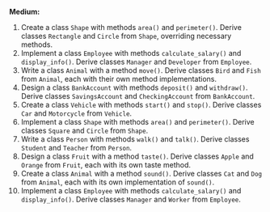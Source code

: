 **Medium:**

1. Create a class `Shape` with methods `area()` and `perimeter()`. Derive classes `Rectangle` and `Circle` from `Shape`, overriding necessary methods.
2. Implement a class `Employee` with methods `calculate_salary()` and `display_info()`. Derive classes `Manager` and `Developer` from `Employee`.
3. Write a class `Animal` with a method `move()`. Derive classes `Bird` and `Fish` from `Animal`, each with their own method implementations.
4. Design a class `BankAccount` with methods `deposit()` and `withdraw()`. Derive classes `SavingsAccount` and `CheckingAccount` from `BankAccount`.
5. Create a class `Vehicle` with methods `start()` and `stop()`. Derive classes `Car` and `Motorcycle` from `Vehicle`.
6. Implement a class `Shape` with methods `area()` and `perimeter()`. Derive classes `Square` and `Circle` from `Shape`.
7. Write a class `Person` with methods `walk()` and `talk()`. Derive classes `Student` and `Teacher` from `Person`.
8. Design a class `Fruit` with a method `taste()`. Derive classes `Apple` and `Orange` from `Fruit`, each with its own taste method.
9. Create a class `Animal` with a method `sound()`. Derive classes `Cat` and `Dog` from `Animal`, each with its own implementation of `sound()`.
10. Implement a class `Employee` with methods `calculate_salary()` and `display_info()`. Derive classes `Manager` and `Worker` from `Employee`.
